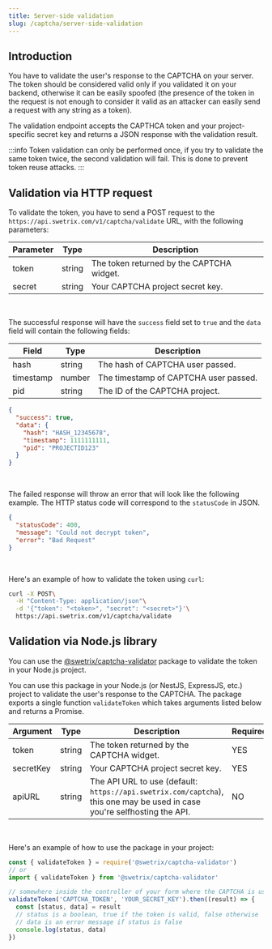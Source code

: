 ```yaml
---
title: Server-side validation
slug: /captcha/server-side-validation
---
```


## Introduction

You have to validate the user's response to the CAPTCHA on your server. The token should be considered valid only if you validated it on your backend, otherwise it can be easily spoofed (the presence of the token in the request is not enough to consider it valid as an attacker can easily send a request with any string as a token).

The validation endpoint accepts the CAPTHCA token and your project-specific secret key and returns a JSON response with the validation result.

:::info
Token validation can only be performed once, if you try to validate the same token twice, the second validation will fail. This is done to prevent token reuse attacks.
:::

## Validation via HTTP request

To validate the token, you have to send a POST request to the `https://api.swetrix.com/v1/captcha/validate` URL, with the following parameters:

| Parameter | Type   | Description                               |
| --------- | ------ | ----------------------------------------- |
| token     | string | The token returned by the CAPTCHA widget. |
| secret    | string | Your CAPTCHA project secret key.          |

<br />

The successful response will have the `success` field set to `true` and the `data` field will contain the following fields:

| Field     | Type   | Description                           |
| --------- | ------ | ------------------------------------- |
| hash      | string | The hash of CAPTCHA user passed.      |
| timestamp | number | The timestamp of CAPTCHA user passed. |
| pid       | string | The ID of the CAPTCHA project.        |

```json
{
  "success": true,
  "data": {
    "hash": "HASH_12345678",
    "timestamp": 1111111111,
    "pid": "PROJECTID123"
  }
}
```

<br />

The failed response will throw an error that will look like the following example. The HTTP status code will correspond to the `statusCode` in JSON.

```json
{
  "statusCode": 400,
  "message": "Could not decrypt token",
  "error": "Bad Request"
}
```

<br />

Here's an example of how to validate the token using `curl`:

```bash
curl -X POST\
  -H "Content-Type: application/json"\
  -d '{"token": "<token>", "secret": "<secret>"}'\
  https://api.swetrix.com/v1/captcha/validate
```

## Validation via Node.js library

You can use the [@swetrix/captcha-validator](https://www.npmjs.com/package/@swetrix/captcha-validator) package to validate the token in your Node.js project.

You can use this package in your Node.js (or NestJS, ExpressJS, etc.) project to validate the user's response to the CAPTCHA.
The package exports a single function `validateToken` which takes arguments listed below and returns a Promise.

| Argument  | Type   | Description                                                                                                               | Required |
| --------- | ------ | ------------------------------------------------------------------------------------------------------------------------- | -------- |
| token     | string | The token returned by the CAPTCHA widget.                                                                                 | YES      |
| secretKey | string | Your CAPTCHA project secret key.                                                                                          | YES      |
| apiURL    | string | The API URL to use (default: `https://api.swetrix.com/captcha`), this one may be used in case you're selfhosting the API. | NO       |

<br />

Here's an example of how to use the package in your project:

```js
const { validateToken } = require('@swetrix/captcha-validator')
// or
import { validateToken } from '@swetrix/captcha-validator'

// somewhere inside the controller of your form where the CAPTCHA is used
validateToken('CAPTCHA_TOKEN', 'YOUR_SECRET_KEY').then((result) => {
  const [status, data] = result
  // status is a boolean, true if the token is valid, false otherwise
  // data is an error message if status is false
  console.log(status, data)
})
```
